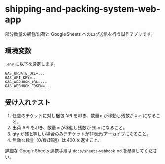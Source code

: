 # shipping-and-packing-system-web-app

部分数量の梱包/出荷と Google Sheets へのログ送信を行う試作アプリです。

## 環境変数

`.env` に以下を設定します。

```
GAS_UPDATE_URL=...
GAS_API_KEY=...
GAS_WEBHOOK_URL=...
GAS_WEBHOOK_TOKEN=...
```

## 受け入れテスト

1. 任意のチケットに対し梱包 API を叩き、数量 `n` が移動し残数が `X-n` になること。
2. 出荷 API を叩き、数量 `m` が移動し残数が `残-m` になること。
3. qty が残と等しい場合のみ元チケットが非表示/アーカイブになること。
4. 無効な数量（0/負/超過）は 400 を返すこと。

詳細な Google Sheets 連携手順は `docs/sheets-webhook.md` を参照してください。

